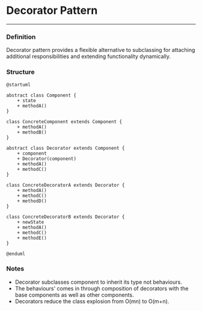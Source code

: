 # Decorator Pattern

___

### Definition

Decorator pattern provides a flexible alternative to subclassing for attaching additional responsibilities and extending
functionality dynamically.

### Structure

```puml
@startuml

abstract class Component {
    + state
    + methodA()
}

class ConcreteComponent extends Component {
    + methodA()
    + methodB()
}

abstract class Decorator extends Component {
    + component
    + Decorator(component)
    + methodA()
    + methodC()
}

class ConcreteDecoratorA extends Decorator {
    + methodA()
    + methodC()
    + methodD()
}

class ConcreteDecoratorB extends Decorator {
    + newState
    + methodA()
    + methodC()
    + methodE()
}

@enduml
```

### Notes

- Decorator subclasses component to inherit its type not behaviours.
- The behaviours' comes in through composition of decorators with the base components as well as other components.
- Decorators reduce the class explosion from O(mn) to O(m+n).
